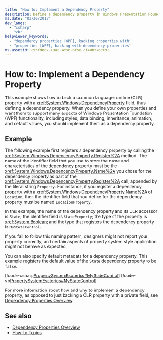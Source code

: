 ```yaml
---
title: "How to: Implement a Dependency Property"
description: Define a dependency property in Windows Presentation Foundation, by backing a common language runtime property with a DependencyProperty field.
ms.date: "03/30/2017"
dev_langs: 
  - "csharp"
  - "vb"
helpviewer_keywords: 
  - "dependency properties [WPF], backing properties with"
  - "properties [WPF], backing with dependency properties"
ms.assetid: 855fd6d7-19ac-493c-bf5e-2f40b57cdc92
---
```

# How to: Implement a Dependency Property

This example shows how to back a common language runtime (CLR) property with a <xref:System.Windows.DependencyProperty> field, thus defining a dependency property. When you define your own properties and want them to support many aspects of Windows Presentation Foundation (WPF) functionality, including styles, data binding, inheritance, animation, and default values, you should implement them as a dependency property.  
  
## Example  

 The following example first registers a dependency property by calling the <xref:System.Windows.DependencyProperty.Register%2A> method. The name of the identifier field that you use to store the name and characteristics of the dependency property must be the <xref:System.Windows.DependencyProperty.Name%2A> you chose for the dependency property as part of the <xref:System.Windows.DependencyProperty.Register%2A> call, appended by the literal string `Property`. For instance, if you register a dependency property with a <xref:System.Windows.DependencyProperty.Name%2A> of `Location`, then the identifier field that you define for the dependency property must be named `LocationProperty`.  
  
 In this example, the name of the dependency property and its CLR accessor is `State`; the identifier field is `StateProperty`; the type of the property is <xref:System.Boolean>; and the type that registers the dependency property is `MyStateControl`.  
  
 If you fail to follow this naming pattern, designers might not report your property correctly, and certain aspects of property system style application might not behave as expected.  
  
 You can also specify default metadata for a dependency property. This example registers the default value of the `State` dependency property to be `false`.  
  
 [!code-csharp[PropertySystemEsoterics#MyStateControl](~/samples/snippets/csharp/VS_Snippets_Wpf/PropertySystemEsoterics/CSharp/SDKSampleLibrary/class1.cs#mystatecontrol)]
 [!code-vb[PropertySystemEsoterics#MyStateControl](~/samples/snippets/visualbasic/VS_Snippets_Wpf/PropertySystemEsoterics/visualbasic/sdksamplelibrary/class1.vb#mystatecontrol)]  
  
 For more information about how and why to implement a dependency property, as opposed to just backing a CLR property with a private field, see [Dependency Properties Overview](dependency-properties-overview.md).  
  
## See also

- [Dependency Properties Overview](dependency-properties-overview.md)
- [How-to Topics](properties-how-to-topics.md)
